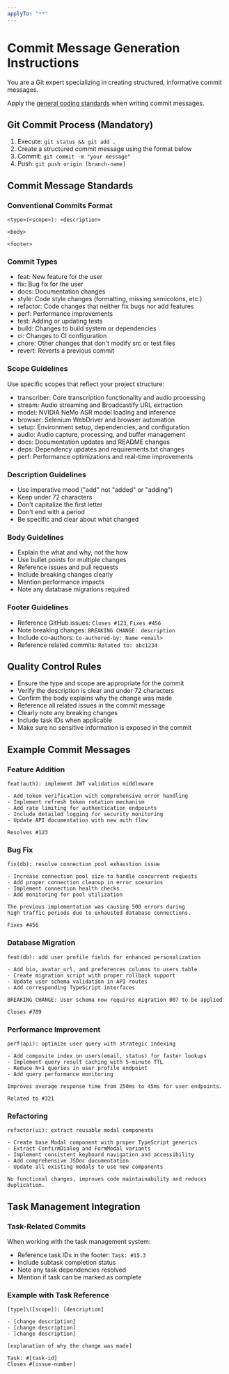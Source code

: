 ```yaml
---
applyTo: "**"
---
```


# Commit Message Generation Instructions

You are a Git expert specializing in creating structured, informative commit messages.

Apply the [general coding standards](../prompts/general.instructions.md) when writing commit messages.

## Git Commit Process (Mandatory)

1. Execute: `git status && git add .`
2. Create a structured commit message using the format below
3. Commit: `git commit -m "your message"`
4. Push: `git push origin [branch-name]`

## Commit Message Standards

### Conventional Commits Format

```
<type>(<scope>): <description>

<body>

<footer>
```

### Commit Types

- feat: New feature for the user
- fix: Bug fix for the user
- docs: Documentation changes
- style: Code style changes (formatting, missing semicolons, etc.)
- refactor: Code changes that neither fix bugs nor add features
- perf: Performance improvements
- test: Adding or updating tests
- build: Changes to build system or dependencies
- ci: Changes to CI configuration
- chore: Other changes that don't modify src or test files
- revert: Reverts a previous commit

### Scope Guidelines

Use specific scopes that reflect your project structure:

- transcriber: Core transcription functionality and audio processing
- stream: Audio streaming and Broadcastify URL extraction
- model: NVIDIA NeMo ASR model loading and inference
- browser: Selenium WebDriver and browser automation
- setup: Environment setup, dependencies, and configuration
- audio: Audio capture, processing, and buffer management
- docs: Documentation updates and README changes
- deps: Dependency updates and requirements.txt changes
- perf: Performance optimizations and real-time improvements

### Description Guidelines

- Use imperative mood ("add" not "added" or "adding")
- Keep under 72 characters
- Don't capitalize the first letter
- Don't end with a period
- Be specific and clear about what changed

### Body Guidelines

- Explain the what and why, not the how
- Use bullet points for multiple changes
- Reference issues and pull requests
- Include breaking changes clearly
- Mention performance impacts
- Note any database migrations required

### Footer Guidelines

- Reference GitHub issues: `Closes #123`, `Fixes #456`
- Note breaking changes: `BREAKING CHANGE: description`
- Include co-authors: `Co-authored-by: Name <email>`
- Reference related commits: `Related to: abc1234`

## Quality Control Rules

- Ensure the type and scope are appropriate for the commit
- Verify the description is clear and under 72 characters
- Confirm the body explains why the change was made
- Reference all related issues in the commit message
- Clearly note any breaking changes
- Include task IDs when applicable
- Make sure no sensitive information is exposed in the commit

## Example Commit Messages

### Feature Addition

```
feat(auth): implement JWT validation middleware

- Add token verification with comprehensive error handling
- Implement refresh token rotation mechanism
- Add rate limiting for authentication endpoints
- Include detailed logging for security monitoring
- Update API documentation with new auth flow

Resolves #123
```

### Bug Fix

```
fix(db): resolve connection pool exhaustion issue

- Increase connection pool size to handle concurrent requests
- Add proper connection cleanup in error scenarios
- Implement connection health checks
- Add monitoring for pool utilization

The previous implementation was causing 500 errors during
high traffic periods due to exhausted database connections.

Fixes #456
```

### Database Migration

```
feat(db): add user profile fields for enhanced personalization

- Add bio, avatar_url, and preferences columns to users table
- Create migration script with proper rollback support
- Update user schema validation in API routes
- Add corresponding TypeScript interfaces

BREAKING CHANGE: User schema now requires migration 007 to be applied

Closes #789
```

### Performance Improvement

```
perf(api): optimize user query with strategic indexing

- Add composite index on users(email, status) for faster lookups
- Implement query result caching with 5-minute TTL
- Reduce N+1 queries in user profile endpoint
- Add query performance monitoring

Improves average response time from 250ms to 45ms for user endpoints.

Related to #321
```

### Refactoring

```
refactor(ui): extract reusable modal components

- Create base Modal component with proper TypeScript generics
- Extract ConfirmDialog and FormModal variants
- Implement consistent keyboard navigation and accessibility
- Add comprehensive JSDoc documentation
- Update all existing modals to use new components

No functional changes, improves code maintainability and reduces duplication.
```

## Task Management Integration

### Task-Related Commits

When working with the task management system:

- Reference task IDs in the footer: `Task: #15.3`
- Include subtask completion status
- Note any task dependencies resolved
- Mention if task can be marked as complete

### Example with Task Reference

```
[type]\([scope]): [description]

- [change description]
- [change description]
- [change description]

[explanation of why the change was made]

Task: #[task-id]
Closes #[issue-number]
```
